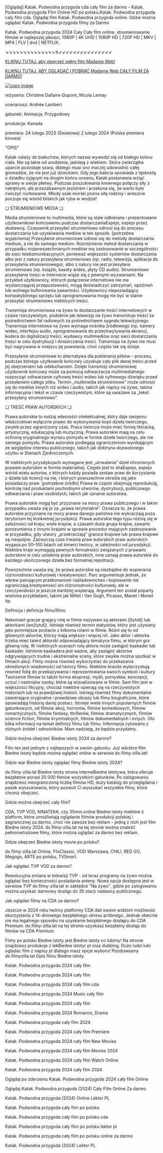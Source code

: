 [Oglądaj] Katak. Podwodna przygoda cda cały film za darmo - Katak. Podwodna przygoda Film Online HD po polsku,Katak. Podwodna przygoda caly film cda. Oglądaj film Katak. Podwodna przygoda online. Gdzie można oglądać Katak. Podwodna przygoda filmy za Darmo

Katak. Podwodna przygoda 2024 Caly Cały film online, strumieniowanie filmów w najlepszej jakości, 1080P | 4K UHD | 1080P HD | 720P HD | MKV | MP4 | FLV | dvd | NETFLIX.

⇘⇘⇘⇘⇘⇘⇘⇘⇘⇘⇘⇘⇘⇘↯⇙⇙⇙⇙⇙⇙⇙⇙⇙⇙⇙⇙⇙⇙⇙

[KLIKNIJ TUTAJ, aby obejrzeć pełny film Madame Web!](https://dx.filmy-zilla.lat/pl/movie/1052152)

[KLIKNIJ TUTAJ, ABY OGLĄDAĆ I POBRAĆ Madame Web CAŁY FILM ZA DARMO!](https://dailly.today/film-online-free)

[![copy image](https://static.wixstatic.com/media/855a25_043b5abeb4ae4d35ac003198e7fe56ed~mv2.gif)](https://dx.filmy-zilla.lat/pl/movie/1052152)

reżyseria: Christine Dallaire-Dupont, Nicola Lemay

scenariusz: Andrée Lambert

gatunek: Animacja, Przygodowy

produkcja: Kanada

premiera: 24 lutego 2023 (Światowa) 2 lutego 2024 (Polska premiera kinowa)

"OPIS"

Katak należy do białuchów, których nazwa wywodzi się od białego koloru ciała. Nie są takie od urodzenia, jaśnieją z wiekiem. Skóra zwierzątka uparcie pozostaje szara, dlatego musi ono inaczej udowodnić całej gromadzie, że nie jest już dzieckiem. Gdy jego babcia opowiada z tęsknotą o dziadku żyjącym na drugim końcu oceanu, Katak postanawia wziąć sprawy w swoje płetwy. Podczas poszukiwania krewnego połączy siły z natrętnym, ale przezabawnym jesiotrem i przekona się, że warto było ćwiczyć nurkowanie. Młody ssak morski pozna siłę rodziny i wreszcie poczuje się wśród bliskich jak ryba w wodzie!


❏ STRUMIENIOWE MEDIA ❏

Media strumieniowe to multimedia, które są stale odbierane i prezentowane użytkownikowi końcowemu podczas dostarczaniaEspejo, espejo przez dostawcę. Czasownik przesyłać strumieniowo odnosi się do procesu dostarczania lub uzyskiwania mediów w ten sposób. [potrzebne wyjaśnienia] Przesyłanie strumieniowe odnosi się do metody dostarczania medium, a nie do samego medium. Rozróżnienie metod dostarczania w przypadku rozpowszechnianych mediów ma zastosowanie w szczególności do sieci telekomunikacyjnych, ponieważ większość systemów dostarczania albo jest z natury przesyłana strumieniowo (np. radio, telewizja, aplikacje do przesyłania strumieniowego), albo z natury nie jest przesyłana strumieniowo (np. książki, kasety wideo, płyty CD audio). Strumieniowe przesyłanie treści w Internecie wiąże się z pewnymi wyzwaniami. Na przykład użytkownicy, których połączenie internetowe nie ma wystarczającej przepustowości, mogą doświadczyć zatrzymań, opóźnień lub wolnego buforowania zawartości. Użytkownicy nieposiadający kompatybilnego sprzętu lub oprogramowania mogą nie być w stanie przesyłać strumieniowo niektórych treści.

Transmisja strumieniowa na żywo to dostarczanie treści internetowych w czasie rzeczywistym, podobnie jak telewizja na żywo transmituje treści za pośrednictwem fal radiowych za pośrednictwem sygnału telewizyjnego. Transmisja internetowa na żywo wymaga nośnika źródłowego (np. kamery wideo, interfejsu audio, oprogramowania do przechwytywania ekranu), kodera do digitalizacji treści, wydawcy multimediów oraz sieci dostarczania treści w celu dystrybucji i dostarczania treści. Transmisja na żywo nie musi być nagrywana w miejscu jej powstania, choć często tak się dzieje.

Przesyłanie strumieniowe to alternatywa dla pobierania plików – procesu, podczas którego użytkownik końcowy uzyskuje cały plik danej treści przed jej obejrzeniem lub odsłuchaniem. Dzięki transmisji strumieniowej użytkownik końcowy może za pomocą odtwarzacza multimedialnego rozpocząć odtwarzanie cyfrowej treści wideo lub cyfrowego dźwięku przed przesłaniem całego pliku. Termin „multimedia strumieniowe” może odnosić się do mediów innych niż wideo i audio, takich jak napisy na żywo, taśma informacyjna i tekst w czasie rzeczywistym, które są uważane za „tekst przesyłany strumieniowo”.

❏ TREŚĆ PRAW AUTORSKICH ❏

Prawa autorskie to rodzaj własności intelektualnej, który daje swojemu właścicielowi wyłączne prawo do wykonywania kopii dzieła twórczego, zwykle przez ograniczony czas. Praca twórcza może mieć formę literacką, artystyczną, edukacyjną lub muzyczną. Prawa autorskie mają na celu ochronę oryginalnego wyrazu pomysłu w formie dzieła twórczego, ale nie samego pomysłu. Prawa autorskie podlegają ograniczeniom wynikającym ze względów interesu publicznego, takich jak doktryna dozwolonego użytku w Stanach Zjednoczonych.

W niektórych jurysdykcjach wymagane jest „utrwalanie” dzieł chronionych prawem autorskim w formie materialnej. Często jest to shaEspejo, espejo wśród wielu autorów, z których każdy posiada zestaw praw do korzystania z dzieła lub licencji na nie, i których powszechnie określa się jako posiadaczy praw. [potrzebne źródło] Prawa te często obejmują reprodukcję, kontrolę nad produktami pochodnymi utworów, dystrybucji, publicznego odtwarzania i praw osobistych, takich jak uznanie autorstwa.

Prawa autorskie mogą być przyznane na mocy prawa publicznego i w takim przypadku uważa się je za „prawa terytorialne”. Oznacza to, że prawa autorskie przyznane na mocy prawa danego państwa nie wykraczają poza terytorium tej konkretnej jurysdykcji. Prawa autorskie tego typu różnią się w zależności od kraju; wiele krajów, a czasami duża grupa krajów, zawarło porozumienia z innymi krajami w sprawie procedur mających zastosowanie w przypadku, gdy utwory „przekraczają” granice krajowe lub prawa krajowe są niespójne. Zazwyczaj czas trwania praw autorskich praw autorskich wygasa po 50–100 latach od śmierci twórcy, w zależności od jurysdykcji. Niektóre kraje wymagają pewnych formalności związanych z prawami autorskimi w celu ustalenia praw autorskich, inne uznają prawa autorskie do każdego ukończonego dzieła bez formalnej rejestracji.

Powszechnie uważa się, że prawa autorskie są niezbędne do wspierania różnorodności kulturowej i kreatywności. Parc argumentuje jednak, że wbrew panującym przekonaniom naśladownictwo i kopiowanie nie ograniczają kreatywności ani różnorodności kulturowej, ale w rzeczywistości je jeszcze bardziej wspierają. Argument ten został poparty wieloma przykładami, takimi jak Millet i Van Gogh, Picasso, Manet i Monet itp.

Definicja i definicja filmu/filmu

Natomiast gracze grający rolę w filmie nazywani są aktorami ([tytuł]) lub aktorkami (wo[tytuł]). Istnieje również termin statystów, który jest używany jako pomniejsze postacie z kilkoma rolami w filmie. Różni się to od głównych aktorów, którzy mają większe i więcej ról. Jako aktor i aktorka trzeba mieć talent aktorski odpowiadający tematyce filmu, w którym gra główną rolę. W niektórych scenach rolę aktora może zastąpić kaskader lub kaskader. Istnienie kaskadera jest ważne, aby zastąpić aktorów odgrywających trudne i ekstremalne sceny, które zwykle można spotkać w filmach akcji. Filmy można również wykorzystać do przekazania określonych wiadomości od twórcy filmu. Niektóre branże wykorzystują również folię do przekazywania i reprezentowania swoich symboli i kultury. Tworzenie filmów to także forma ekspresji, myśli, pomysłów, koncepcji, uczuć i nastrojów osoby, które są wizualizowane w filmie. Sam film jest w większości fikcyjny, chociaż niektóre opierają się na rzeczywistych historiach lub na prawdziwej historii. Istnieją również filmy dokumentalne zawierające oryginalne i prawdziwe obrazy lub filmy biograficzne, które opowiadają historię danej postaci. Istnieje wiele innych popularnych filmów gatunkowych, od filmów akcji, horrorów, filmów komediowych, filmów romantycznych, filmów fantasy, thrillerów, filmów dramatycznych, filmów science fiction, filmów kryminalnych, filmów dokumentalnych i innych. Oto kilka informacji na temat definicji filmu lub filmu. Informacje cytowano z różnych źródeł i odnośników. Mam nadzieję, że będzie przydatny.

Gdzie można obejrzeć Biedne istoty 2024 za darmo?

Film ten jest jednym z najlepszych w swoim gatunku. Już wkrótce film Biedne istoty będzie można oglądać online w serwisie dx.filmy-zilla.lat!

Gdzie war Biedne istoty oglądać filmy Biedne istoty 2024?

dx.filmy-zilla.lat Biedne istoty strona interneBiedne istotywa, która oferuje bezpłatnie ponad 20 000 filmów wszystkich gatunków. Po zalogowaniu znajdziesz nieograniczoną liczbę filmów HD, duży katalog do przeglądania i pasek wyszukiwania, który pozwoli Ci wyszukać wszystkie filmy, które chcesz obejrzeć.

Gdzie można obejrzeć cały film?

CDA, TVP VOD, NINATEKA, czy 35mm.online Biedne istoty niektóre z platform, które umożliwiają oglądanie filmów produkcji polskiej i zagranicznej za darmo, choć nie zawsze bez reklam - jedną z nich jest film Biedne istoty 2024. dx.filmy-zilla.lat na tej stronie można znaleźć pełnometrażowe filmy, które można oglądać za darmo bez reklam.

Gdzie obejrzeć Biedne istoty movie po polsku?

dx.filmy-zilla.lat Online, FlixClassic, VOD Warszawa, CHILI, RED GO, Megogo, ARTE po polsku, TVSmart.

Jak oglądać TVP VOD za darmo?

Rewolucyjna zmiana w telewizji TVP - od teraz programy na żywo można oglądać bez konieczności posiadania anteny. Nowa opcja dostępna jest w serwisie TVP dx.filmy-zilla.lat w zakładce "Na żywo", gdzie po zalogowaniu można uzyskać darmowy dostęp do 35 stacji nadawcy publicznego.

Jak oglądać filmy na CDA za darmo?

Jeszcze w 2024 roku twórcy platformy CDA dali swoim widzom możliwość skorzystania z 14-dniowego bezpłatnego okresu próbnego. Jednak obecnie nie ma legalnego sposobu na uzyskanie bezpłatnego dostępu do CDA Premium. dx.filmy-zilla.lat na tej stronie uzyskasz bezpłatny dostęp do filmów na CDA Premium.

Filmy po polsku Biedne istoty jest Biedne istoty co lubimy! Na stronie znajdziesz produkcje z lekBiedne istotyr pl oraz dubbing. Dużo ludzi lubi ogladac film z napisy pl dlatego masz opcje wyboru! Pozdrawiamy dx.filmyzilla.lat Opis filmu Biedne istoty.


Katak. Podwodna przygoda 2024 cały film

Katak. Podwodna przygoda 2024 cały film

Katak. Podwodna przygoda 2024 cały film cda

Katak. Podwodna przygoda 2024 Music cały film

Katak. Podwodna przygoda 2024 cały film

Katak. Podwodna przygoda 2024 Romance, Drama

Katak. Podwodna przygoda cały film 2024

Katak. Podwodna przygoda 2024 cały film Premiere

Katak. Podwodna przygoda 2024 cały film New Movies

Katak. Podwodna przygoda 2024 cały film Movies 2024

Katak. Podwodna przygoda 2024 cały film Watch Online

Katak. Podwodna przygoda 2024 cały film 2024

Oglądaj po zderzeniu Katak. Podwodna przygoda 2024 cały film Online

Oglądaj Katak. Podwodna przygoda (2024) Cały Film Online Za darmo

Katak. Podwodna przygoda (2024) Online Lektor PL

Katak. Podwodna przygoda cały film po polsku

Katak. Podwodna przygoda cały film po polsku cda

Katak. Podwodna przygoda cały film po polsku lektor pl

Katak. Podwodna przygoda cały film po polsku online za darmo

Katak. Podwodna przygoda (2024) Lektor PL
